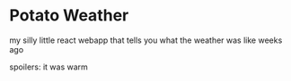 # Potato Weather

my silly little react webapp that tells you what the weather was like weeks ago

spoilers: it was warm